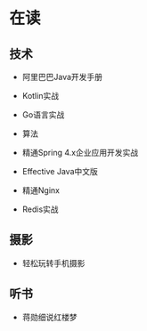 # 在读

## 技术

- 阿里巴巴Java开发手册

- Kotlin实战

- Go语言实战

- 算法

- 精通Spring 4.x企业应用开发实战

- Effective Java中文版

- 精通Nginx

- Redis实战

## 摄影

- 轻松玩转手机摄影

## 听书

- 蒋勋细说红楼梦